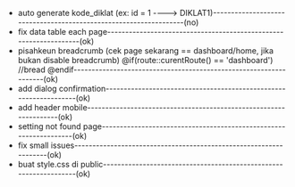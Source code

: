 - auto generate kode_diklat (ex: id = 1 ----> DIKLAT1)------------------------------------------------------------------(no)
- fix data table each page------------------------------------------------------------------(ok)
- pisahkeun breadcrumb (cek page sekarang == dashboard/home, jika bukan disable breadcrumb)
	@if(route::curentRoute() == 'dashboard')
		//bread
	@endif------------------------------------------------------------------(ok)
- add dialog confirmation------------------------------------------------------------------(ok)
- add header mobile------------------------------------------------------------------(ok)
- setting not found page------------------------------------------------------------------(ok)
- fix small issues------------------------------------------------------------------(ok)
- buat style.css di public------------------------------------------------------------------(ok)
